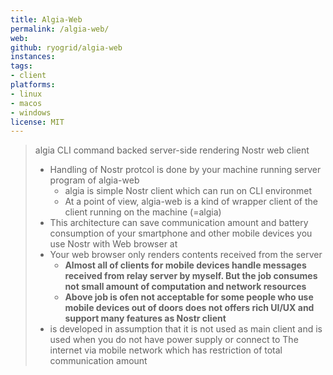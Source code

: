 ```yaml
---
title: Algia-Web
permalink: /algia-web/
web: 
github: ryogrid/algia-web
instances:
tags:
- client
platforms:
- linux
- macos
- windows
license: MIT
---
```


> algia CLI command backed server-side rendering Nostr web client
> 
> - Handling of Nostr protcol is done by your machine running server program of algia-web
>   - algia is simple Nostr client which can run on CLI environmet
>   - At a point of view, algia-web is a kind of wrapper client of the client running on the machine (=algia)
> - This architecture can save communication amount and battery consumption of your smartphone and other mobile devices you use Nostr with Web browser at
> - Your web browser only renders contents received from the server
>   - **Almost all of clients for mobile devices handle messages received from relay server by myself. But the job consumes not small amount of computation and network resources**
>   - **Above job is ofen not acceptable for some people who use mobile devices out of doors does not offers rich UI/UX and support many features as Nostr client**
> - is developed in assumption that it is not used as main client and is used when you do not have power supply or connect to The internet via mobile network which has restriction of total communication amount
